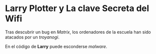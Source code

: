 # Larry Plotter y La clave Secreta del Wifi

Tras descubrir un bug en *Matrix*, los ordenadores de la escuela han sido atacados por un *troyanogi*.

En el código de **Larry** puede esconderse *malware*.

